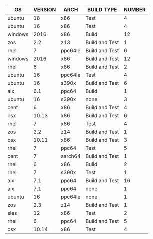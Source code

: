 | OS | VERSION | ARCH | BUILD TYPE | NUMBER |
| --- | --- | --- | --- | --- |
|ubuntu|18|x86|Test|4|
|ubuntu|16|x86|Test|4|
|windows|2016|x86|Build|12|
|zos|2.2|z13|Build and Test|1|
|rhel|7|ppc64le|Build and Test|6|
|windows|2016|x86|Build and Test|12|
|rhel|6|x86|Build and Test|2|
|ubuntu|16|ppc64le|Test|4|
|ubuntu|16|s390x|Build and Test|6|
|aix|6.1|ppc64|Build|1|
|ubuntu|16|s390x|none|3|
|cent|6|x86|Build and Test|4|
|osx|10.13|x86|Build and Test|6|
|rhel|7|x86|Test|4|
|zos|2.2|z14|Build and Test|1|
|osx|10.11|x86|Build and Test|3|
|rhel|7|ppc64|Test|5|
|cent|7|aarch64|Build and Test|1|
|rhel|6|x86|Build|2|
|rhel|7|s390x|Test|1|
|aix|7.1|ppc64|Build and Test|16|
|aix|7.1|ppc64|none|1|
|ubuntu|16|ppc64le|none|1|
|zos|2.3|z14|Build and Test|1|
|sles|12|x86|Test|2|
|rhel|6|ppc64|Build and Test|5|
|osx|10.14|x86|Test|4|

